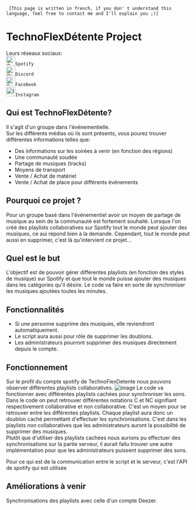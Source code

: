 <code> [This page is written in french, if you don' t understand this language, feel free to contact me and I'll explain you ;)]</code>
# TechnoFlexDétente Project
Leurs réseaux sociaux:  
<a href="https://open.spotify.com/user/3125yxg52epfvjn26ih6h6mzjvdu?si=0d4b571dc7fa4dc4"><img src="https://user-images.githubusercontent.com/51914435/146079798-ed8d886f-81df-4581-aa3b-626e49124c34.png" alt="Spotify logo" width="25" height="25"></a><code>Spotify</code>  
<a href="https://discord.gg/xSp4z5aStx"><img src="https://user-images.githubusercontent.com/51914435/146083739-91a491de-8a4e-49a9-bb3b-bbe4cee5ce61.png" alt="Discord logo" width="25" height="25"></a><code>Discord</code>  
<a href="https://www.facebook.com/technoflexdetente"><img src="https://user-images.githubusercontent.com/51914435/146082875-9915bcf7-e6dd-414e-9f7c-0f68e6802948.png" alt="Facebook logo" width="25" height="25"></a><code>Facebook</code>  
<a href="https://www.instagram.com/technoflexdetente/"><img src="https://user-images.githubusercontent.com/51914435/146082880-ab991b74-e77e-4738-bdbc-aa76af8109c0.png" alt="Instagram logo" width="25" height="25"></a><code>Instagram</code>  
  
## Qui est TechnoFlexDétente?
Il s'agit d'un groupe dans l'événementielle.  
Sur les différents médias où ils sont présents, vous pourez trouver différentes informations telles que:
- Des informations sur les soirées à venir (en fonction des régions)
- Une communauté soudée
- Partage de musiques (tracks)
- Moyens de transport
- Vente / Achat de matériel
- Vente / Achat de place pour différents événements

## Pourquoi ce projet ?
Pour un groupe basé dans l'événementiel avoir un moyen de partage de musique au sein de la communauté est fortement souhaité. Lorsque l'on créé des playlists collaboratives sur Spotify tout le monde peut ajouter des musiques, ce aui répond bien à la demande. Cependant, tout le monde peut aussi en supprimer, c'est là qu'intervient ce projet...

## Quel est le but
L'objectif est de pouvoir gérer différentes playlists (en fonction des styles de musique) sur Spotify et que tout le monde puisse ajouter des musiques dans les catégories qu'il désire. Le code va faire en sorte de synchroniser les musiques ajoutées toutes les minutes.

## Fonctionnalités
- Si une personne supprime des musiques, elle reviendront automatiquement.
- Le script aura aussi pour rôle de supprimer les doublons.
- Les administrateurs pourront supprimer des musiques directement depuis le compte.

## Fonctionnement
Sur le profil du compte spotify de TechnoFlexDetente nous pouvons observer différentes playlists collaboratives.
![image](https://user-images.githubusercontent.com/51914435/146085967-a9003369-47c6-4b83-af83-be425ad80b1f.png)
Le code va fonctionner avec différentes playlists cachées pour synchroniser les sons. Dans le code on peut retrouver différentes notations C et NC signifiant respectivement collaborative et non collaborative. C'est un moyen pour se retrouver entre les différentes playlists. Chaque playlist aura donc un doublon caché permettant d'effectuer les synchronisations. C'est dans les playlists non collaboratives que les administrateurs auront la possibilité de supprimer des musiques.  
Plutôt que d'utiliser des playlists cachées nous aurions pu effectuer des synchronisations sur la partie serveur, il aurait fallu trouver une autre implémentation pour que les administrateurs puissent supprimer des sons.  
  
Pour ce qui est de la communication entre le script et le serveur, c'est l'API de spotify qui est utilisée

## Améliorations à venir
Synchronisations des playlists avec celle d'un compte Deezer.
